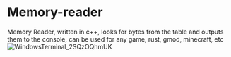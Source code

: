 # Memory-reader
Memory Reader, written in c++, looks for bytes from the table and outputs them to the console, can be used for any game, rust, gmod, minecraft, etc
![WindowsTerminal_2SQzOQhmUK](https://github.com/Feromon32/Memory-reader/assets/65503900/783e8fed-32ea-474d-b886-5316dfbbd653)
